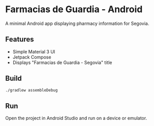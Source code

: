 # Farmacias de Guardia - Android

A minimal Android app displaying pharmacy information for Segovia.

## Features

- Simple Material 3 UI
- Jetpack Compose
- Displays "Farmacias de Guardia - Segovia" title

## Build

```bash
./gradlew assembleDebug
```

## Run

Open the project in Android Studio and run on a device or emulator.

